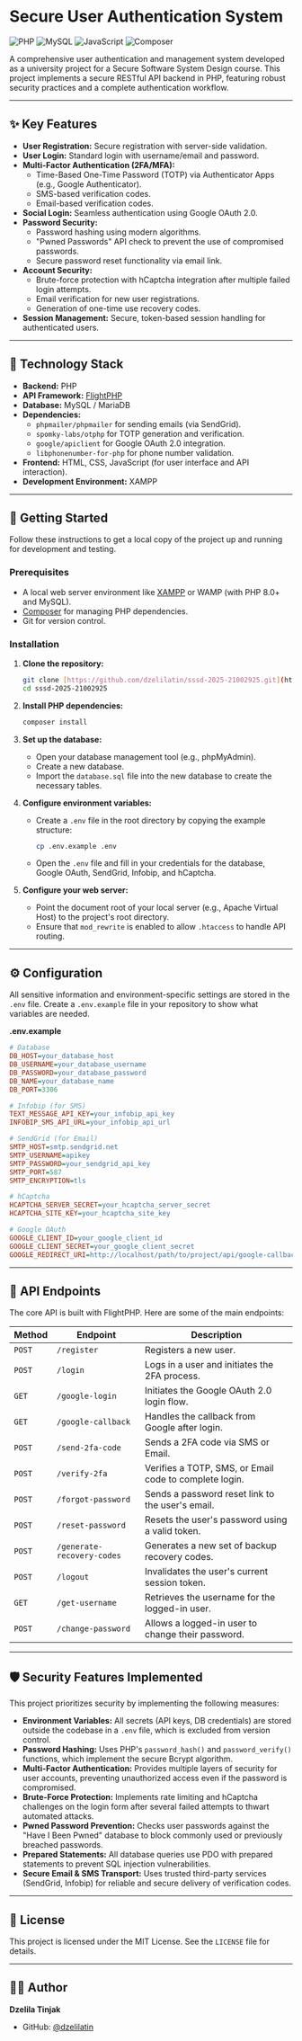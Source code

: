 # Secure User Authentication System

![PHP](https://img.shields.io/badge/PHP-777BB4?style=for-the-badge&logo=php&logoColor=white)
![MySQL](https://img.shields.io/badge/MySQL-005C84?style=for-the-badge&logo=mysql&logoColor=white)
![JavaScript](https://img.shields.io/badge/JavaScript-F7DF1E?style=for-the-badge&logo=javascript&logoColor=black)
![Composer](https://img.shields.io/badge/Composer-885610?style=for-the-badge&logo=composer&logoColor=white)

A comprehensive user authentication and management system developed as a university project for a Secure Software System Design course. This project implements a secure RESTful API backend in PHP, featuring robust security practices and a complete authentication workflow.

---

## ✨ Key Features

* **User Registration:** Secure registration with server-side validation.
* **User Login:** Standard login with username/email and password.
* **Multi-Factor Authentication (2FA/MFA):**
    * Time-Based One-Time Password (TOTP) via Authenticator Apps (e.g., Google Authenticator).
    * SMS-based verification codes.
    * Email-based verification codes.
* **Social Login:** Seamless authentication using Google OAuth 2.0.
* **Password Security:**
    * Password hashing using modern algorithms.
    * "Pwned Passwords" API check to prevent the use of compromised passwords.
    * Secure password reset functionality via email link.
* **Account Security:**
    * Brute-force protection with hCaptcha integration after multiple failed login attempts.
    * Email verification for new user registrations.
    * Generation of one-time use recovery codes.
* **Session Management:** Secure, token-based session handling for authenticated users.

---

## 🔧 Technology Stack

* **Backend:** PHP
* **API Framework:** [FlightPHP](https://flightphp.com/)
* **Database:** MySQL / MariaDB
* **Dependencies:**
    * `phpmailer/phpmailer` for sending emails (via SendGrid).
    * `spomky-labs/otphp` for TOTP generation and verification.
    * `google/apiclient` for Google OAuth 2.0 integration.
    * `libphonenumber-for-php` for phone number validation.
* **Frontend:** HTML, CSS, JavaScript (for user interface and API interaction).
* **Development Environment:** XAMPP

---

## 🚀 Getting Started

Follow these instructions to get a local copy of the project up and running for development and testing.

### Prerequisites

* A local web server environment like [XAMPP](https://www.apachefriends.org/) or WAMP (with PHP 8.0+ and MySQL).
* [Composer](https://getcomposer.org/) for managing PHP dependencies.
* Git for version control.

### Installation

1.  **Clone the repository:**
    ```sh
    git clone [https://github.com/dzelilatin/sssd-2025-21002925.git](https://github.com/dzelilatin/sssd-2025-21002925.git)
    cd sssd-2025-21002925
    ```

2.  **Install PHP dependencies:**
    ```sh
    composer install
    ```

3.  **Set up the database:**
    * Open your database management tool (e.g., phpMyAdmin).
    * Create a new database.
    * Import the `database.sql` file into the new database to create the necessary tables.

4.  **Configure environment variables:**
    * Create a `.env` file in the root directory by copying the example structure:
        ```sh
        cp .env.example .env
        ```
    * Open the `.env` file and fill in your credentials for the database, Google OAuth, SendGrid, Infobip, and hCaptcha.

5.  **Configure your web server:**
    * Point the document root of your local server (e.g., Apache Virtual Host) to the project's root directory.
    * Ensure that `mod_rewrite` is enabled to allow `.htaccess` to handle API routing.

---

## ⚙️ Configuration

All sensitive information and environment-specific settings are stored in the `.env` file. Create a `.env.example` file in your repository to show what variables are needed.

**.env.example**
```ini
# Database
DB_HOST=your_database_host
DB_USERNAME=your_database_username
DB_PASSWORD=your_database_password
DB_NAME=your_database_name
DB_PORT=3306

# Infobip (for SMS)
TEXT_MESSAGE_API_KEY=your_infobip_api_key
INFOBIP_SMS_API_URL=your_infobip_api_url

# SendGrid (for Email)
SMTP_HOST=smtp.sendgrid.net
SMTP_USERNAME=apikey
SMTP_PASSWORD=your_sendgrid_api_key
SMTP_PORT=587
SMTP_ENCRYPTION=tls

# hCaptcha
HCAPTCHA_SERVER_SECRET=your_hcaptcha_server_secret
HCAPTCHA_SITE_KEY=your_hcaptcha_site_key

# Google OAuth
GOOGLE_CLIENT_ID=your_google_client_id
GOOGLE_CLIENT_SECRET=your_google_client_secret
GOOGLE_REDIRECT_URI=http://localhost/path/to/project/api/google-callback
```

---

## 🔑 API Endpoints

The core API is built with FlightPHP. Here are some of the main endpoints:

| Method | Endpoint                    | Description                                       |
|--------|-----------------------------|---------------------------------------------------|
| `POST` | `/register`                 | Registers a new user.                             |
| `POST` | `/login`                    | Logs in a user and initiates the 2FA process.     |
| `GET`  | `/google-login`             | Initiates the Google OAuth 2.0 login flow.        |
| `GET`  | `/google-callback`          | Handles the callback from Google after login.     |
| `POST` | `/send-2fa-code`            | Sends a 2FA code via SMS or Email.                |
| `POST` | `/verify-2fa`               | Verifies a TOTP, SMS, or Email code to complete login. |
| `POST` | `/forgot-password`          | Sends a password reset link to the user's email.  |
| `POST` | `/reset-password`           | Resets the user's password using a valid token.   |
| `POST` | `/generate-recovery-codes`  | Generates a new set of backup recovery codes.     |
| `POST` | `/logout`                   | Invalidates the user's current session token.     |
| `GET`  | `/get-username`             | Retrieves the username for the logged-in user.    |
| `POST` | `/change-password`          | Allows a logged-in user to change their password. |

---

## 🛡️ Security Features Implemented

This project prioritizes security by implementing the following measures:

* **Environment Variables:** All secrets (API keys, DB credentials) are stored outside the codebase in a `.env` file, which is excluded from version control.
* **Password Hashing:** Uses PHP's `password_hash()` and `password_verify()` functions, which implement the secure Bcrypt algorithm.
* **Multi-Factor Authentication:** Provides multiple layers of security for user accounts, preventing unauthorized access even if the password is compromised.
* **Brute-Force Protection:** Implements rate limiting and hCaptcha challenges on the login form after several failed attempts to thwart automated attacks.
* **Pwned Password Prevention:** Checks user passwords against the "Have I Been Pwned" database to block commonly used or previously breached passwords.
* **Prepared Statements:** All database queries use PDO with prepared statements to prevent SQL injection vulnerabilities.
* **Secure Email & SMS Transport:** Uses trusted third-party services (SendGrid, Infobip) for reliable and secure delivery of verification codes.

---

## 📄 License

This project is licensed under the MIT License. See the `LICENSE` file for details.

---

## 👨‍💻 Author

**Dzelila Tinjak**
* GitHub: [@dzelilatin](https://github.com/dzelilatin)